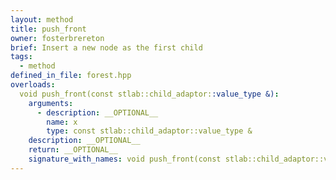 ```yaml
---
layout: method
title: push_front
owner: fosterbrereton
brief: Insert a new node as the first child
tags:
  - method
defined_in_file: forest.hpp
overloads:
  void push_front(const stlab::child_adaptor::value_type &):
    arguments:
      - description: __OPTIONAL__
        name: x
        type: const stlab::child_adaptor::value_type &
    description: __OPTIONAL__
    return: __OPTIONAL__
    signature_with_names: void push_front(const stlab::child_adaptor::value_type & x)
---
```


